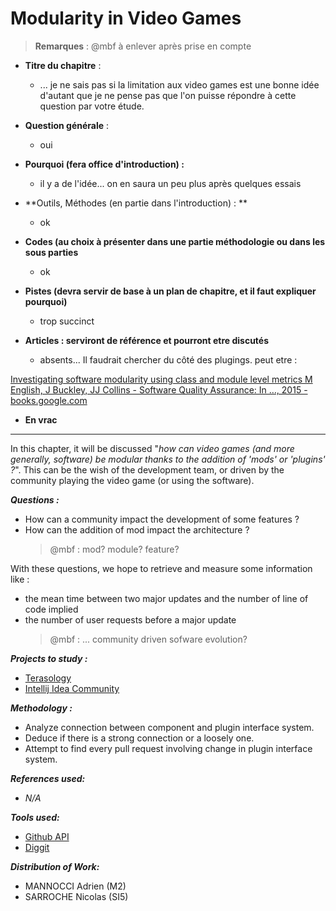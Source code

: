 # Modularity in Video Games

> **Remarques** : @mbf à enlever après prise en compte

* **Titre du chapitre** :
  * ... je ne sais pas si la limitation aux video games est une bonne idée d'autant que je ne pense pas que l'on puisse répondre à cette question par votre étude.
* **Question générale** :
  * oui
* **Pourquoi \(fera office d'introduction\) :**
  * il y a de l'idée... on en saura un peu plus après quelques essais
* **Outils, Méthodes \(en partie dans l'introduction\) : **
  * ok
* **Codes \(au choix à présenter dans une partie méthodologie ou dans les sous parties**
  * ok
* **Pistes \(devra servir de base à un plan de chapitre, et il faut expliquer pourquoi\)**
  * trop succinct
* **Articles : serviront de référence et pourront etre discutés**

  * absents... Il faudrait chercher du côté des plugings. 
    peut etre : 
    
[Investigating software modularity using class and module level metrics
M English, J Buckley, JJ Collins - Software Quality Assurance: In …, 2015 - books.google.com](https://books.google.fr/books?hl=fr&lr=&id=NVaZBQAAQBAJ&oi=fnd&pg=PA177&dq=software+engineering+modularity+code+quality&ots=p2EbX7G5rr&sig=AE0Pkr-4xcjn7pqZiXugQyw8WVg&redir\_esc=y\#v=onepage&q=modularity&f=false)

* **En vrac**

---

In this chapter, it will be discussed "_how can video games \(and more generally, software\) be modular thanks to the addition of 'mods' or 'plugins' ?_". This can be the wish of the development team, or driven by the community playing the video game \(or using the software\).

_**Questions :**_

* How can a community impact the development of some features ?
* How can the addition of mod impact the architecture ?
  > @mbf : mod? module? feature?

With these questions, we hope to retrieve and measure some information like :

* the mean time between two major updates and the number of line of code implied
* the number of user requests before a major update
  > @mbf : ... community driven sofware evolution?

_**Projects to study :**_

* [Terasology](https://github.com/MovingBlocks/Terasology)
* [Intellij Idea Community](https://github.com/JetBrains/intellij-community)

_**Methodology :**_

* Analyze connection between component and plugin interface system.
* Deduce if there is a strong connection or a loosely one.
* Attempt to find every pull request involving change in plugin interface system.

_**References used:**_

* _N/A_

_**Tools used:**_

* [Github API](https://developer.github.com/v3/)
* [Diggit](https://github.com/jrfaller/diggit)

_**Distribution of Work:**_

* MANNOCCI Adrien \(M2\)
* SARROCHE Nicolas \(SI5\)



